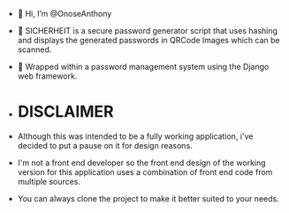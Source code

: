 - 👋 Hi, I’m @OnoseAnthony
- 👀 SICHERHEIT is a secure password generator script that uses hashing and displays the generated passwords in QRCode Images which can be scanned.
- 🌱 Wrapped within a password management system using the Django web framework.

- # DISCLAIMER #
- Although this was intended to be a fully working application, i've decided to put a pause on it for design reasons.
- I'm not a front end developer so the front end design of the working version for this application uses a combination of front end code from multiple sources.
- You can always clone the project to make it better suited to your needs. 

